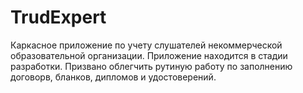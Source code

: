 # TrudExpert
Каркасное приложение по учету слушателей некоммерческой образовательной организации.
Приложение находится в стадии разработки.
Призвано облегчить рутиную работу по заполнению договорв, бланков, дипломов и удостоверений.
